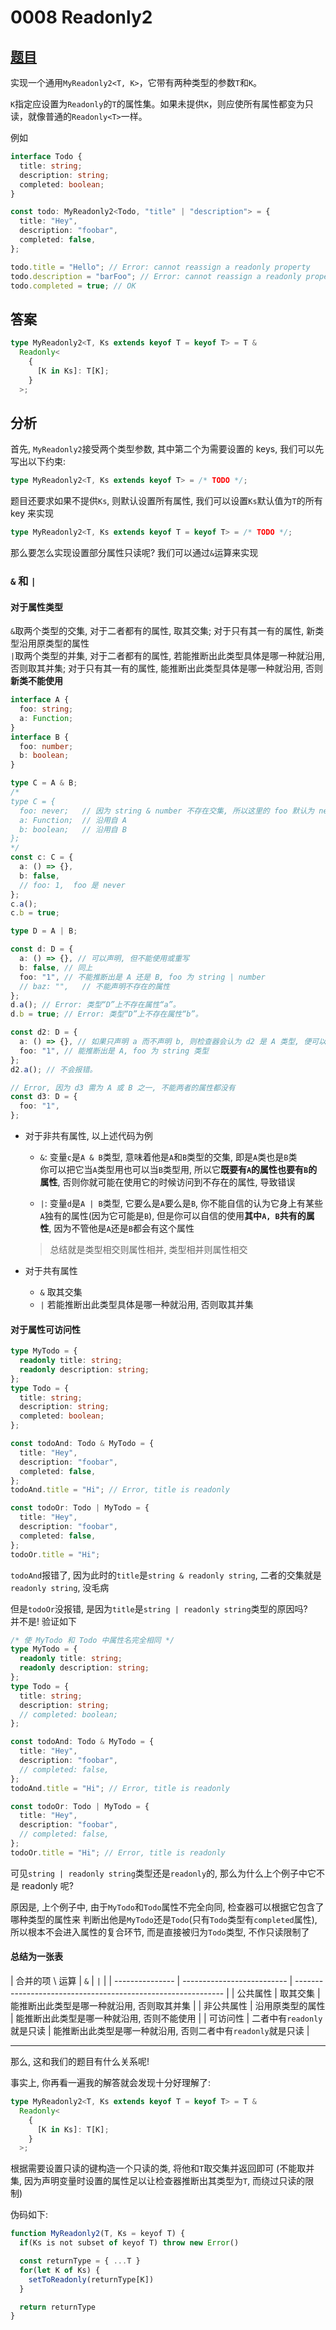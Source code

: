# 0008 Readonly2

## [题目](https://github.com/type-challenges/type-challenges/blob/master/questions/8-medium-readonly-2/README.zh-CN.md)

实现一个通用`MyReadonly2<T, K>`，它带有两种类型的参数`T`和`K`。

`K`指定应设置为`Readonly`的`T`的属性集。如果未提供`K`，则应使所有属性都变为只读，就像普通的`Readonly<T>`一样。

例如

```ts
interface Todo {
  title: string;
  description: string;
  completed: boolean;
}

const todo: MyReadonly2<Todo, "title" | "description"> = {
  title: "Hey",
  description: "foobar",
  completed: false,
};

todo.title = "Hello"; // Error: cannot reassign a readonly property
todo.description = "barFoo"; // Error: cannot reassign a readonly property
todo.completed = true; // OK
```

## 答案

```ts
type MyReadonly2<T, Ks extends keyof T = keyof T> = T &
  Readonly<
    {
      [K in Ks]: T[K];
    }
  >;
```

## 分析

首先, `MyReadonly2`接受两个类型参数, 其中第二个为需要设置的 keys, 我们可以先写出以下约束:

```ts
type MyReadonly2<T, Ks extends keyof T> = /* TODO */;
```

题目还要求如果不提供`Ks`, 则默认设置所有属性, 我们可以设置`Ks`默认值为`T`的所有 key 来实现

```ts
type MyReadonly2<T, Ks extends keyof T = keyof T> = /* TODO */;
```

那么要怎么实现设置部分属性只读呢? 我们可以通过`&`运算来实现

### `&` 和 `|`

#### 对于属性类型

`&`取两个类型的交集, 对于二者都有的属性, 取其交集; 对于只有其一有的属性, 新类型沿用原类型的属性  
`|`取两个类型的并集, 对于二者都有的属性, 若能推断出此类型具体是哪一种就沿用, 否则取其并集;
对于只有其一有的属性, 能推断出此类型具体是哪一种就沿用, 否则**新类不能使用**

```ts
interface A {
  foo: string;
  a: Function;
}
interface B {
  foo: number;
  b: boolean;
}

type C = A & B;
/* 
type C = {
  foo: never;   // 因为 string & number 不存在交集, 所以这里的 foo 默认为 never
  a: Function;  // 沿用自 A
  b: boolean;   // 沿用自 B
};
*/
const c: C = {
  a: () => {},
  b: false,
  // foo: 1,  foo 是 never
};
c.a();
c.b = true;

type D = A | B;

const d: D = {
  a: () => {}, // 可以声明, 但不能使用或重写
  b: false, // 同上
  foo: "1", // 不能推断出是 A 还是 B, foo 为 string | number
  // baz: "",   // 不能声明不存在的属性
};
d.a(); // Error: 类型“D”上不存在属性“a”。
d.b = true; // Error: 类型“D”上不存在属性“b”。

const d2: D = {
  a: () => {}, // 如果只声明 a 而不声明 b, 则检查器会认为 d2 是 A 类型, 便可以使用 a 属性了
  foo: "1", // 能推断出是 A, foo 为 string 类型
};
d2.a(); // 不会报错。

// Error, 因为 d3 需为 A 或 B 之一, 不能两者的属性都没有
const d3: D = {
  foo: "1",
};
```

- 对于非共有属性, 以上述代码为例

  - `&`: 变量`c`是`A & B`类型, 意味着他是`A`和`B`类型的交集, 即是`A`类也是`B`类  
    你可以把它当`A`类型用也可以当`B`类型用, 所以它**既要有`A`的属性也要有`B`的属性**, 否则你就可能在使用它的时候访问到不存在的属性, 导致错误

  - `|`: 变量`d`是`A | B`类型, 它要么是`A`要么是`B`, 你不能自信的认为它身上有某些`A`独有的属性(因为它可能是`B`),
    但是你可以自信的使用**其中`A, B`共有的属性**, 因为不管他是`A`还是`B`都会有这个属性

  > 总结就是类型相交则属性相并, 类型相并则属性相交

- 对于共有属性
  - `&` 取其交集
  - `|` 若能推断出此类型具体是哪一种就沿用, 否则取其并集

#### 对于属性可访问性

```ts
type MyTodo = {
  readonly title: string;
  readonly description: string;
};
type Todo = {
  title: string;
  description: string;
  completed: boolean;
};

const todoAnd: Todo & MyTodo = {
  title: "Hey",
  description: "foobar",
  completed: false,
};
todoAnd.title = "Hi"; // Error, title is readonly

const todoOr: Todo | MyTodo = {
  title: "Hey",
  description: "foobar",
  completed: false,
};
todoOr.title = "Hi";
```

`todoAnd`报错了, 因为此时的`title`是`string & readonly string`, 二者的交集就是`readonly string`, 没毛病

但是`todoOr`没报错, 是因为`title`是`string | readonly string`类型的原因吗?  
并不是! 验证如下

```ts
/* 使 MyTodo 和 Todo 中属性名完全相同 */
type MyTodo = {
  readonly title: string;
  readonly description: string;
};
type Todo = {
  title: string;
  description: string;
  // completed: boolean;
};

const todoAnd: Todo & MyTodo = {
  title: "Hey",
  description: "foobar",
  // completed: false,
};
todoAnd.title = "Hi"; // Error, title is readonly

const todoOr: Todo | MyTodo = {
  title: "Hey",
  description: "foobar",
  // completed: false,
};
todoOr.title = "Hi"; // Error, title is readonly
```

可见`string | readonly string`类型还是`readonly`的, 那么为什么上个例子中它不是 readonly 呢?

原因是, 上个例子中, 由于`MyTodo`和`Todo`属性不完全向同, 检查器可以根据它包含了哪种类型的属性来
判断出他是`MyTodo`还是`Todo`(只有`Todo`类型有`completed`属性), 所以根本不会进入属性的复合环节, 而是直接被归为`Todo`类型, 不作只读限制了

#### 总结为一张表

| 合并的项 \ 运算 | `&`                        | `|`                                                          |
| --------------- | -------------------------- | ------------------------------------------------------------ |
| 公共属性        | 取其交集                   | 能推断出此类型是哪一种就沿用, 否则取其并集                   |
| 非公共属性      | 沿用原类型的属性           | 能推断出此类型是哪一种就沿用, 否则不能使用                   |
| 可访问性        | 二者中有`readonly`就是只读 | 能推断出此类型是哪一种就沿用, 否则二者中有`readonly`就是只读 |

---

那么, 这和我们的题目有什么关系呢!

事实上, 你再看一遍我的解答就会发现十分好理解了:

```ts
type MyReadonly2<T, Ks extends keyof T = keyof T> = T &
  Readonly<
    {
      [K in Ks]: T[K];
    }
  >;
```

根据需要设置只读的键构造一个只读的类, 将他和`T`取交集并返回即可
(不能取并集, 因为声明变量时设置的属性足以让检查器推断出其类型为`T`, 而绕过只读的限制)

伪码如下:

```js
function MyReadonly2(T, Ks = keyof T) {
  if(Ks is not subset of keyof T) throw new Error()

  const returnType = { ...T }
  for(let K of Ks) {
    setToReadonly(returnType[K])
  }

  return returnType
}
```
